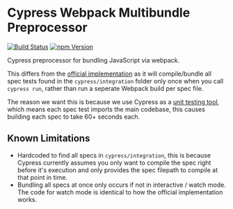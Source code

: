 # Cypress Webpack Multibundle Preprocessor

[![Build Status](https://api.travis-ci.org/silbinarywolf/cypress-webpack-multibundle-preprocessor.svg?branch=master)](https://travis-ci.org/silbinarywolf/cypress-webpack-multibundle-preprocessor)
[![npm Version](https://img.shields.io/npm/v/cypress-webpack-multibundle-preprocessor.svg)](https://www.npmjs.com/package/cypress-webpack-multibundle-preprocessor)

Cypress preprocessor for bundling JavaScript via webpack.

This differs from the [official implementation](https://github.com/cypress-io/cypress-webpack-preprocessor) as it will compile/bundle all spec tests found in the `cypress/integration` folder only once when you call `cypress run`, rather than run a seperate Webpack build per spec file.

The reason we want this is because we use Cypress as a [unit testing tool](https://github.com/silbinarywolf/cypress-aurelia-unit-test), which means each spec test imports the main codebase, this causes building each spec to take 60+ seconds each.

## Known Limitations

- Hardcoded to find all specs in `cypress/integration`, this is because Cypress currently assumes you only want to compile the spec right before it's execution and only provides the spec filepath to compile at that point in time.
- Bundling all specs at once only occurs if not in interactive / watch mode. The code for watch mode is identical to how the official implementation works.
